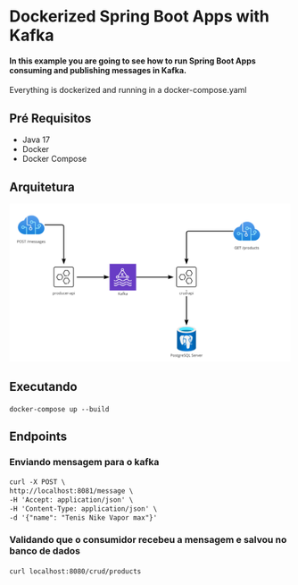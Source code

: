 # Dockerized Spring Boot Apps with Kafka

#### In this example you are going to see how to run Spring Boot Apps consuming and publishing messages in Kafka.
Everything is dockerized and running in a docker-compose.yaml

## Pré Requisitos

- Java 17
- Docker
- Docker Compose

## Arquitetura

![arquitetura](arquitetura.jpg)

## Executando

`docker-compose up --build`

## Endpoints
### Enviando mensagem para o kafka
```
curl -X POST \
http://localhost:8081/message \
-H 'Accept: application/json' \
-H 'Content-Type: application/json' \
-d '{"name": "Tenis Nike Vapor max"}'

```

### Validando que o consumidor recebeu a mensagem e salvou no banco de dados
`curl localhost:8080/crud/products`
